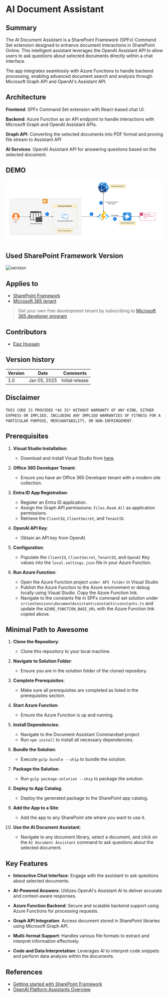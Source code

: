 # AI Document Assistant

## Summary

The AI Document Assistant is a SharePoint Framework (SPFx) Command Set extension designed to enhance document interactions in SharePoint Online. This intelligent assistant leverages the OpenAI Assistant API to allow users to ask questions about selected documents directly within a chat interface.

The app integrates seamlessly with Azure Functions to handle backend processing, enabling advanced document search and analysis through Microsoft Graph API and OpenAI's Assistant API.

## Architecture

**Frontend**: SPFx Command Set extension with React-based chat UI.

**Backend**: Azure Function as an API endpoint to handle interactions with Microsoft Graph and OpenAI Assistant APIs.

**Graph API**:  Converting the selected documents into PDF format and proving file stream to Assistant API

**AI Services**: OpenAI Assistant API for answering questions based on the selected document.

## DEMO

![Document Assistant Architecture](./assets/architecture.png)



## Used SharePoint Framework Version

![version](https://img.shields.io/badge/version-1.20.0-green.svg)

## Applies to

- [SharePoint Framework](https://aka.ms/spfx)
- [Microsoft 365 tenant](https://docs.microsoft.com/en-us/sharepoint/dev/spfx/set-up-your-developer-tenant)

> Get your own free development tenant by subscribing to [Microsoft 365 developer program](http://aka.ms/o365devprogram)

## Contributors

- [Ejaz Hussain](https://github.com/ejazhussain)

## Version history

Version|Date|Comments
-------|----|--------
1.0|Jan 05, 2025|Initial release

## Disclaimer

`THIS CODE IS PROVIDED *AS IS* WITHOUT WARRANTY OF ANY KIND, EITHER EXPRESS OR IMPLIED, INCLUDING ANY IMPLIED WARRANTIES OF FITNESS FOR A PARTICULAR PURPOSE, MERCHANTABILITY, OR NON-INFRINGEMENT.`

## Prerequisites

1. **Visual Studio Installation**:
   - Download and install Visual Studio from [here](https://visualstudio.microsoft.com/).

2. **Office 365 Developer Tenant**:
   - Ensure you have an Office 365 Developer tenant with a modern site collection.

3. **Entra ID App Registration**:
   - Register an Entra ID application.
   - Assign the Graph API permissions: `Files.Read.All` as application permissions.
   - Retrieve the `ClientId`, `ClientSecret`, and `TenantID`.

4. **OpenAI API Key**:
   - Obtain an API key from OpenAI.

5. **Configuration**:
   - Populate the `ClientId`, `ClientSecret`, `TenantID`, and `OpenAI` Key values into the `local.settings.json` file in your Azure Function.

6. **Run Azure Function**:
   - Open the Azure Function project `under API folder` in Visual Studio
   - Publish the Azure Function to the Azure environment or debug locally using Visual Studio. Copy the Azure Function link.
   - Navigate to the constants file in SPFx command set solution under `src\extensions\documentAssistant\constants\constants.ts` and update the `AZURE_FUNCTION_BASE_URL` with the Azure Function link copied above.

## Minimal Path to Awesome

1. **Clone the Repository**:
   - Clone this repository to your local machine.

2. **Navigate to Solution Folder**:
   - Ensure you are in the solution folder of the cloned repository.

3. **Complete Prerequisites**:
   - Make sure all prerequisites are completed as listed in the prerequisites section.

4. **Start Azure Function**:
   - Ensure the Azure Function is up and running.

5. **Install Dependencies**:
   - Navigate to the Document Assistant Commandset project
   - Run `npm install` to install all necessary dependencies.

6. **Bundle the Solution**:
   - Execute `gulp bundle --ship` to bundle the solution.

7. **Package the Solution**:
   - Run `gulp package-solution --ship` to package the solution.

8. **Deploy to App Catalog**:
   - Deploy the generated package to the SharePoint app catalog.

9. **Add the App to a Site**:
   - Add the app to any SharePoint site where you want to use it.

10. **Use the AI Document Assistant**:
    - Navigate to any document library, select a document, and click on the `AI Document Assistant` command to ask questions about the selected document.

## Key Features

- **Interactive Chat Interface**: Engage with the assistant to ask questions about selected documents.

- **AI-Powered Answers**: Utilizes OpenAI's Assistant AI to deliver accurate and context-aware responses.

- **Azure Function Backend**: Secure and scalable backend support using Azure Functions for processing requests.

- **Graph API Integration**: Access document stored in SharePoint libraries using Microsoft Graph API.

- **Multi-format Support**: Handles various file formats to extract and interpret information effectively.

- **Code and Data Interpretation**: Leverages AI to interpret code snippets and perform data analysis within the documents.


## References

- [Getting started with SharePoint Framework](https://docs.microsoft.com/en-us/sharepoint/dev/spfx/set-up-your-developer-tenant)
- [OpenAI Platform Assistants Overview](https://platform.openai.com/docs/assistants/overview)